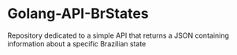 # Golang-API-BrStates
Repository dedicated to a simple API that returns a JSON containing information about a specific Brazilian state
